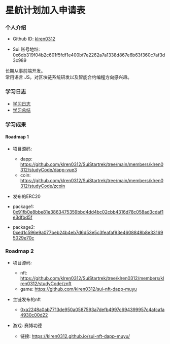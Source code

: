 # 星航计划加入申请表

### 个人介绍

* Github ID: [klren0312](https://github.com/klren0312)

* Sui 账号地址: 0x6db319f04b2c601f5fdf1e400bf7e2262a7a1338d867e6b63f360c7af3d3c989

长期从事前端开发。  
常用语言 JS。对区块链系统研发以及智能合约编程方向感兴趣。

### 学习日志

- [学习日志](journal.md)
- [学习总结](summary.md)

### 学习成果

#### Roadmap 1
- 项目源码:  
  - dapp: https://github.com/klren0312/SuiStartrek/tree/main/members/klren0312/studyCode/dapp-vue3
  - coin: https://github.com/klren0312/SuiStartrek/tree/main/members/klren0312/studyCode/zcoin

- 发布的ERC20

 - package1: [0x91fb0e8bbe81e3863475359bbd4dd4bc02cbb4316d78c058ad3cdaf1e3dfbd5f](https://suiexplorer.com/object/0x91fb0e8bbe81e3863475359bbd4dd4bc02cbb4316d78c058ad3cdaf1e3dfbd5f?network=devnet)

 - package2: [0xed1c596e9a077beb24b4eb7d6d53e5c3feafaf93e4608848b8e331695029e70c](https://suiexplorer.com/object/0xed1c596e9a077beb24b4eb7d6d53e5c3feafaf93e4608848b8e331695029e70c?network=devnet)


### Roadmap 2

- 项目源码:
  - nft: https://github.com/klren0312/SuiStartrek/tree/klren0312/members/klren0312/studyCode/znft
  - game: https://github.com/klren0312/sui-nft-dapp-muyu

- 主链发布的nft
  - [0xa2248a0ab7713de950a0587593a7defb4997c694399957c4afca1a4930c00d22](https://suiexplorer.com/object/0xa2248a0ab7713de950a0587593a7defb4997c694399957c4afca1a4930c00d22?network=mainnet)

- 游戏: 赛博功德
  - 链接: https://klren0312.github.io/sui-nft-dapp-muyu/